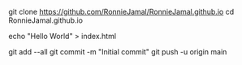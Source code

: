 git clone https://github.com/RonnieJamal/RonnieJamal.github.io
cd RonnieJamal.github.io

echo "Hello World" > index.html

git add --all
git commit -m "Initial commit"
git push -u origin main
